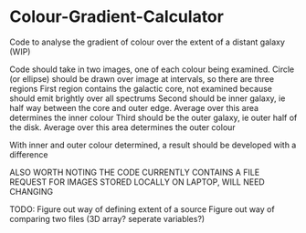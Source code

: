 # Colour-Gradient-Calculator
Code to analyse the gradient of colour over the extent of a distant galaxy (WIP)

Code should take in two images, one of each colour being examined. Circle (or ellipse) should be drawn over image at intervals, so there are three regions
First region contains the galactic core, not examined because should emit brightly over all spectrums
Second should be inner galaxy, ie half way between the core and outer edge. Average over this area determines the inner colour
Third should be the outer galaxy, ie outer half of the disk. Average over this area determines the outer colour

With inner and outer colour determined, a result should be developed with a difference

ALSO WORTH NOTING THE CODE CURRENTLY CONTAINS A FILE REQUEST FOR IMAGES STORED LOCALLY ON LAPTOP, WILL NEED CHANGING

TODO: Figure out way of defining extent of a source
      Figure out way of comparing two files (3D array? seperate variables?)
